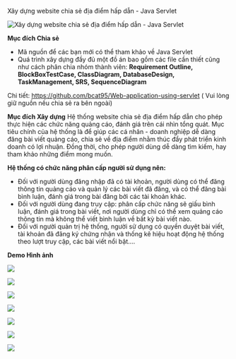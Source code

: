 Xây dựng website chia sẻ địa điểm hấp dẫn - Java Servlet

![Xây dựng website chia sẻ địa điểm hấp dẫn - Java Servlet](https://images.viblo.asia/4356cdc1-63e0-454c-a6df-30b7d1f25b64.png)

**Mục đích Chia sẻ** 
- Mã nguồn để các bạn mới có thể tham khảo về Java Servlet
- Quá trình xây dựng đầy đủ một đồ án bao gồm các file cần thiết cũng như cách phân chia nhóm thành viên: **Requirement Outline, BlockBoxTestCase, ClassDiagram, DatabaseDesign, TaskManagement, SRS, SequenceDiagram**

Chi tiết:  https://github.com/bcat95/Web-application-using-servlet ( Vui lòng giữ nguồn nếu chia sẻ ra bên ngoài)

**Mục đích Xây dựng** 
Hệ thống website chia sẻ địa điểm hấp dẫn cho phép thực hiện các chức năng quảng cáo, đánh giá trên cái nhìn tổng quát. Mục tiêu chính của hệ thống là để giúp các cá nhân - doanh nghiệp dễ dàng đăng bài viết quảng cáo, chia sẻ về địa điểm nhằm thúc đẩy phát triển kinh doanh có lợi nhuận. Đồng thời, cho phép người dùng dễ dàng tìm kiếm, hay tham khảo những điểm mong muốn.

**Hệ thống có chức năng phân cấp người sử dụng nên:**
- Đối với người dùng đăng nhập đã có tài khoản, người dùng có thể đăng thông tin quảng cáo và quản lý các bài viết đã đăng, và có thể đăng bài bình luận, đánh giá trong bài đăng bởi các tài khoản khác.
- Đối với người dùng đang truy cập: phân cấp chức năng sẽ giấu bình luận, đánh giá trong bài viết, nơi người dùng chỉ có thể xem quảng cáo thông tin mà không thể viết bình luận về bất kỳ bài viết nào.
- Đối với người quản trị hệ thống, người sử dụng có quyền duyệt bài viết, tài khoản đã đăng ký chứng nhận và thống kê hiệu hoạt động hệ thống theo lượt truy cập, các bài viết nổi bật....

**Demo Hình ảnh**

![](https://images.viblo.asia/6c4ee50e-8ded-49f8-b2b2-cd6d9d4e0d4b.jpg)

![](https://images.viblo.asia/a24e912d-fbfb-4af2-a03c-ed4dc578b234.jpg)

![](https://images.viblo.asia/005724ee-f416-4049-a8f9-dfc1f489bd13.png)

![](https://images.viblo.asia/a1908a6f-38fa-4bf1-af15-5bdbb0a43f0e.jpg)

![](https://images.viblo.asia/046a6f60-d094-4732-bfc5-151d055b735c.png)

![](https://images.viblo.asia/6e5d02fb-2acc-48c0-8f66-d8f5133127e4.png)

![](https://images.viblo.asia/7c406378-eecf-4a29-9894-ee347ee7ca46.png)